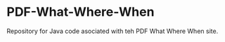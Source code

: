 PDF-What-Where-When
===================

Repository for Java code asociated with teh PDF What Where When site.